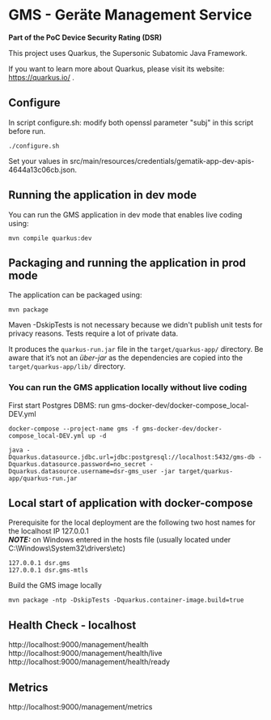 # GMS - Geräte Management Service 

**Part of the PoC Device Security Rating (DSR)**

This project uses Quarkus, the Supersonic Subatomic Java Framework.

If you want to learn more about Quarkus, please visit its website: https://quarkus.io/ .

## Configure
In script configure.sh: modify both openssl parameter "subj" in this script before run.
```shell script
./configure.sh
```
Set your values in src/main/resources/credentials/gematik-app-dev-apis-4644a13c06cb.json.


## Running the application in dev mode

You can run the GMS application in dev mode that enables live coding using:
```shell script
mvn compile quarkus:dev
```

## Packaging and running the application in prod mode

The application can be packaged using:
```shell script
mvn package
```
Maven -DskipTests is not necessary because we didn't publish unit tests for privacy reasons.
Tests require a lot of private data.

It produces the `quarkus-run.jar` file in the `target/quarkus-app/` directory.
Be aware that it’s not an _über-jar_ as the dependencies are copied into the `target/quarkus-app/lib/` directory.

### You can run the GMS application locally without live coding
First start Postgres DBMS: run gms-docker-dev/docker-compose_local-DEV.yml
```shell script
docker-compose --project-name gms -f gms-docker-dev/docker-compose_local-DEV.yml up -d
```

```shell script
java -Dquarkus.datasource.jdbc.url=jdbc:postgresql://localhost:5432/gms-db -Dquarkus.datasource.password=no_secret -Dquarkus.datasource.username=dsr-gms_user -jar target/quarkus-app/quarkus-run.jar
```

## Local start of application with docker-compose
Prerequisite for the local deployment are the following two host names for the localhost IP 127.0.0.1 <br> 
**_NOTE:_** on Windows entered in the hosts file (usually located under C:\Windows\System32\drivers\etc)
```
127.0.0.1 dsr.gms
127.0.0.1 dsr.gms-mtls
```

Build the GMS image locally
```shell script
mvn package -ntp -DskipTests -Dquarkus.container-image.build=true
```

## Health Check - localhost
http://localhost:9000/management/health         <br>
http://localhost:9000/management/health/live    <br>
http://localhost:9000/management/health/ready   <br>

## Metrics 
http://localhost:9000/management/metrics  
